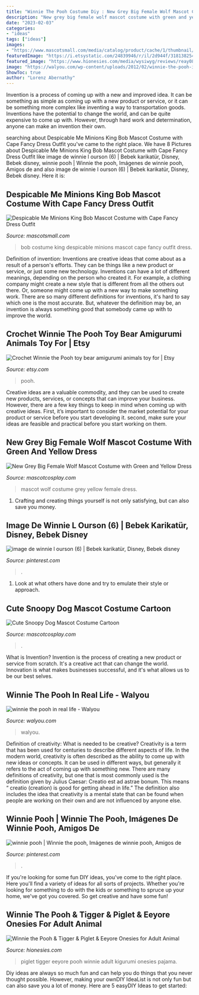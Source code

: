 ```yaml
---
title: "Winnie The Pooh Costume Diy : New Grey Big Female Wolf Mascot Costume With Green And Yellow Dress"
description: "New grey big female wolf mascot costume with green and yellow dress"
date: "2023-02-03"
categories:
- "ideas"
tags: ["ideas"]
images:
- "https://www.mascotsmall.com/media/catalog/product/cache/1/thumbnail/600x/17f82f742ffe127f42dca9de82fb58b1/_/-/_-11_28.jpg"
featuredImage: "https://i.etsystatic.com/24839946/r/il/2d944f/3181382546/il_fullxfull.3181382546_hd1l.jpg"
featured_image: "https://www.hionesies.com/media/wysiwyg/reviews/reay0807002-2.jpg"
image: "https://walyou.com/wp-content/uploads/2012/02/winnie-the-pooh-in-real-life.jpg"
ShowToc: true
author: "Lorenz Abernathy"
---
```



Invention is a process of coming up with a new and improved idea. It can be something as simple as coming up with a new product or service, or it can be something more complex like inventing a way to transportation goods. Inventions have the potential to change the world, and can be quite expensive to come up with. However, through hard work and determination, anyone can make an invention their own.

	

		
searching about Despicable Me Minions King Bob Mascot Costume with Cape Fancy Dress Outfit you've came to the right place. We have 8 Pictures about Despicable Me Minions King Bob Mascot Costume with Cape Fancy Dress Outfit like image de winnie l ourson (6) | Bebek karikatür, Disney, Bebek disney, winnie pooh | Winnie the pooh, Imágenes de winnie pooh, Amigos de and also image de winnie l ourson (6) | Bebek karikatür, Disney, Bebek disney. Here it is:
		
    
## Despicable Me Minions King Bob Mascot Costume With Cape Fancy Dress Outfit

<img loading=lazy src="https://www.mascotsmall.com/media/catalog/product/cache/1/thumbnail/600x/17f82f742ffe127f42dca9de82fb58b1/_/-/_-11_28.jpg" onerror="this.onerror=null;this.src='https://tse1.mm.bing.net/th?id=OIP.h-OdTD7ZA2Ngc13icL3n3wHaJ4&amp;pid=15.1';" alt="Despicable Me Minions King Bob Mascot Costume with Cape Fancy Dress Outfit">

_Source: mascotsmall.com_

>bob costume king despicable minions mascot cape fancy outfit dress. 

	

Definition of invention:
Inventions are creative ideas that come about as a result of a person's efforts. They can be things like a new product or service, or just some new technology. Inventions can have a lot of different meanings, depending on the person who created it. For example, a clothing company might create a new style that is different from all the others out there. Or, someone might come up with a new way to make something work. There are so many different definitions for inventions, it's hard to say which one is the most accurate. But, whatever the definition may be, an invention is always something good that somebody came up with to improve the world.

    
## Crochet Winnie The Pooh Toy Bear Amigurumi Animals Toy For | Etsy

<img loading=lazy src="https://i.etsystatic.com/24839946/r/il/2d944f/3181382546/il_fullxfull.3181382546_hd1l.jpg" onerror="this.onerror=null;this.src='https://tse4.mm.bing.net/th?id=OIP.PW3ZJwLGVaIfTBSJAXVw7QHaKl&amp;pid=15.1';" alt="Crochet Winnie the Pooh toy bear amigurumi animals toy for | Etsy">

_Source: etsy.com_

>pooh. 

	

Creative ideas are a valuable commodity, and they can be used to create new products, services, or concepts that can improve your business. However, there are a few key things to keep in mind when coming up with creative ideas. First, it’s important to consider the market potential for your product or service before you start developing it. second, make sure your ideas are feasible and practical before you start working on them.

    
## New Grey Big Female Wolf Mascot Costume With Green And Yellow Dress

<img loading=lazy src="https://www.mascotcosplay.com/media/catalog/product/cache/1/image/650x/040ec09b1e35df139433887a97daa66f/f/i/file_3.jpg" onerror="this.onerror=null;this.src='https://tse1.mm.bing.net/th?id=OIP.593_xDIeUcx_0Jl32lnScAHaJ3&amp;pid=15.1';" alt="New Grey Big Female Wolf Mascot Costume with Green and Yellow Dress">

_Source: mascotcosplay.com_

>mascot wolf costume grey yellow female dress. 

	

1. Crafting and creating things yourself is not only satisfying, but can also save you money.

    
## Image De Winnie L Ourson (6) | Bebek Karikatür, Disney, Bebek Disney

<img loading=lazy src="https://i.pinimg.com/736x/fc/c1/66/fcc166af16f1ab5cc4e11159dec4de9a.jpg" onerror="this.onerror=null;this.src='https://tse4.mm.bing.net/th?id=OIP.r8Xf88V7kljLcuylqzUpHwHaKu&amp;pid=15.1';" alt="image de winnie l ourson (6) | Bebek karikatür, Disney, Bebek disney">

_Source: pinterest.com_

>. 

	

1. Look at what others have done and try to emulate their style or approach.

    
## Cute Snoopy Dog Mascot Costume Cartoon

<img loading=lazy src="https://www.mascotcosplay.com/media/catalog/product/cache/1/image/363x/040ec09b1e35df139433887a97daa66f/l/s/lsm18021932_dog_mascot.jpg" onerror="this.onerror=null;this.src='https://tse4.mm.bing.net/th?id=OIP.7CHfcH6ipVfk9g1nf4Y5rgAAAA&amp;pid=15.1';" alt="Cute Snoopy Dog Mascot Costume Cartoon">

_Source: mascotcosplay.com_

>. 

	

What is Invention?
Invention is the process of creating a new product or service from scratch. It's a creative act that can change the world. Innovation is what makes businesses successful, and it's what allows us to be our best selves.

    
## Winnie The Pooh In Real Life - Walyou

<img loading=lazy src="https://walyou.com/wp-content/uploads/2012/02/winnie-the-pooh-in-real-life.jpg" onerror="this.onerror=null;this.src='https://tse4.mm.bing.net/th?id=OIP.j_YlTRu3Zz7QGooQBV8NyAHaE8&amp;pid=15.1';" alt="winnie the pooh in real life - Walyou">

_Source: walyou.com_

>walyou. 

	

Definition of creativity: What is needed to be creative?
Creativity is a term that has been used for centuries to describe different aspects of life. In the modern world, creativity is often described as the ability to come up with new ideas or concepts. It can be used in different ways, but generally it refers to the act of coming up with something new. There are many definitions of creativity, but one that is most commonly used is the definition given by Julius Caesar: Creatio est ad astrae bonum. This means “ creatio (creation) is good for getting ahead in life.” The definition also includes the idea that creativity is a mental state that can be found when people are working on their own and are not influenced by anyone else.

    
## Winnie Pooh | Winnie The Pooh, Imágenes De Winnie Pooh, Amigos De

<img loading=lazy src="https://i.pinimg.com/736x/55/b0/3f/55b03fe7b37c4dfeaa150f00bedcd88b.jpg" onerror="this.onerror=null;this.src='https://tse4.mm.bing.net/th?id=OIP.-JDfkAIjSy8oIQirzKgEZwAAAA&amp;pid=15.1';" alt="winnie pooh | Winnie the pooh, Imágenes de winnie pooh, Amigos de">

_Source: pinterest.com_

>. 

	

If you're looking for some fun DIY ideas, you've come to the right place. Here you'll find a variety of ideas for all sorts of projects. Whether you're looking for something to do with the kids or something to spruce up your home, we've got you covered. So get creative and have some fun!

    
## Winnie The Pooh &amp; Tigger &amp; Piglet &amp; Eeyore Onesies For Adult Animal

<img loading=lazy src="https://www.hionesies.com/media/wysiwyg/reviews/reay0807002-2.jpg" onerror="this.onerror=null;this.src='https://tse2.mm.bing.net/th?id=OIP.PzTk_MQtfnDxCpGXKA6tLAHaJ4&amp;pid=15.1';" alt="Winnie the Pooh &amp; Tigger &amp; Piglet &amp; Eeyore Onesies for Adult Animal">

_Source: hionesies.com_

>piglet tigger eeyore pooh winnie adult kigurumi onesies pajama. 

	

Diy ideas are always so much fun and can help you do things that you never thought possible. However, making your ownDIY IdeaList is not only fun but can also save you a lot of money. Here are 5 easyDIY Ideas to get started: 

